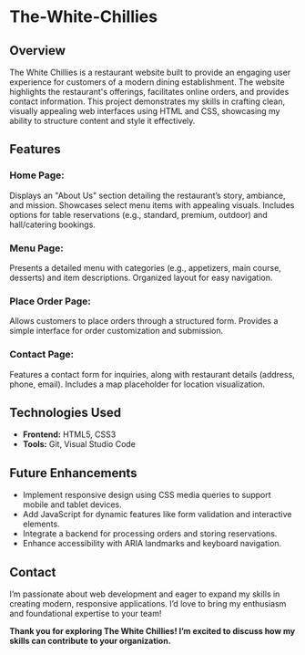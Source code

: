 # The-White-Chillies

## Overview
The White Chillies is a restaurant website built to provide an engaging user experience for customers of a modern dining establishment. The website highlights the restaurant's offerings, facilitates online orders, and provides contact information. This project demonstrates my skills in crafting clean, visually appealing web interfaces using HTML and CSS, showcasing my ability to structure content and style it effectively.

## Features
### Home Page:
Displays an "About Us" section detailing the restaurant’s story, ambiance, and mission.
Showcases select menu items with appealing visuals.
Includes options for table reservations (e.g., standard, premium, outdoor) and hall/catering bookings.
### Menu Page:
Presents a detailed menu with categories (e.g., appetizers, main course, desserts) and item descriptions.
Organized layout for easy navigation.
### Place Order Page:
Allows customers to place orders through a structured form.
Provides a simple interface for order customization and submission.
### Contact Page:
Features a contact form for inquiries, along with restaurant details (address, phone, email).
Includes a map placeholder for location visualization.

## Technologies Used
* **Frontend:** HTML5, CSS3
* **Tools:** Git, Visual Studio Code

## Future Enhancements
* Implement responsive design using CSS media queries to support mobile and tablet devices.
* Add JavaScript for dynamic features like form validation and interactive elements.
* Integrate a backend for processing orders and storing reservations.
* Enhance accessibility with ARIA landmarks and keyboard navigation.

## Contact
I’m passionate about web development and eager to expand my skills in creating modern, responsive applications. I’d love to bring my enthusiasm and foundational expertise to your team!

**Thank you for exploring The White Chillies! I’m excited to discuss how my skills can contribute to your organization.**
